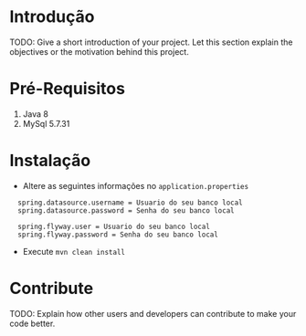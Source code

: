 # Introdução 
TODO: Give a short introduction of your project. Let this section explain the objectives or the motivation behind this project. 

# Pré-Requisitos

1.	Java 8
2.	MySql 5.7.31

# Instalação

- Altere as seguintes informações no `application.properties`

``` 
  spring.datasource.username = Usuario do seu banco local
  spring.datasource.password = Senha do seu banco local

  spring.flyway.user = Usuario do seu banco local
  spring.flyway.password = Senha do seu banco local

```

- Execute `mvn clean install`


# Contribute
TODO: Explain how other users and developers can contribute to make your code better. 